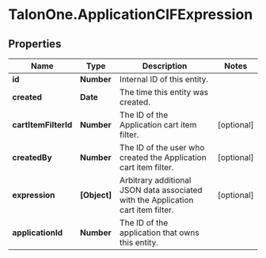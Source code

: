 # TalonOne.ApplicationCIFExpression

## Properties

Name | Type | Description | Notes
------------ | ------------- | ------------- | -------------
**id** | **Number** | Internal ID of this entity. | 
**created** | **Date** | The time this entity was created. | 
**cartItemFilterId** | **Number** | The ID of the Application cart item filter. | [optional] 
**createdBy** | **Number** | The ID of the user who created the Application cart item filter. | [optional] 
**expression** | **[Object]** | Arbitrary additional JSON data associated with the Application cart item filter. | [optional] 
**applicationId** | **Number** | The ID of the application that owns this entity. | 


